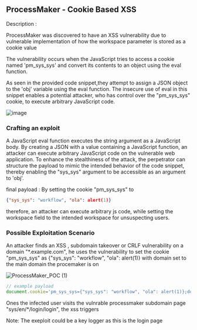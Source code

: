 ## ProcessMaker - Cookie Based XSS 

Description :

ProcessMaker  was discovered to have an XSS vulnerability due to vulnerable implementation of how the workspace parameter is stored as a cookie value 


The vulnerability occurs when the JavaScript tries to access a cookie named 'pm_sys_sys' and convert its contents to an object using the eval function.

As seen in the provided code snippet,they attempt to assign a JSON object to the 'obj' variable using the eval function. The insecure use of eval in this snippet enables a potential attacker, who has control over the "pm_sys_sys" cookie, to execute arbitrary JavaScript code.


![image](https://github.com/proflamyt/300days-of-hacking/assets/53262578/309ee307-bccf-4586-8dcf-1fe007220c09)


### Crafting an exploit 
A JavaScript eval function executes the string argument as a JavaScript body. By creating a JSON with a value containing a JavaScript function, an attacker can execute arbitrary JavaScript code on the vulnerable web application. To enhance the stealthiness of the attack, the perpetrator can structure the payload to mimic the intended behavior of the code snippet, thereby enabling the "sys_sys" argument to be accessible as an argument to 'obj'.

final payload : 
By setting the cookie "pm_sys_sys" to 

```json
{"sys_sys": "workflow", "ola": alert(1)}
```

therefore, an attacker can execute arbitrary js code, while setting the workspace field to the intended workspace for unsuspecting users.



### Possible Exploitation Scenario

An attacker finds an XSS , subdomain takeover or CRLF vulnerability on a domain "*.example.com", he uses the vulnerability to set the cookie "pm_sys_sys" as {"sys_sys": "workflow", "ola": alert(1)} 
with domain set to the main domain the procemaker is on 

![ProcessMaker_POC (1)](https://github.com/proflamyt/300days-of-hacking/assets/53262578/7048ab3b-d8f2-4793-a6cc-d66400cadc57)


```javascript
// example payload
document.cookie='pm_sys_sys={"sys_sys": "workflow", "ola": alert(1)};domain=example.com;path=/;expires=2070-01-01'
```
Ones the infected user visits the vulnrable processmaker subdomain page "sys/en/*/login/login", the xss triggers 

Note: The exeploit could be a key logger as this is the login page
